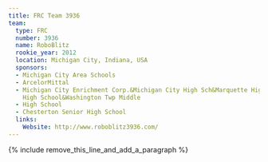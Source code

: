 ```yaml
---
title: FRC Team 3936
team:
  type: FRC
  number: 3936
  name: RoboBlitz
  rookie_year: 2012
  location: Michigan City, Indiana, USA
  sponsors:
  - Michigan City Area Schools
  - ArcelorMittal
  - Michigan City Enrichment Corp.&Michigan City High Sch&Marquette High School&Laporte
    High School&Washington Twp Middle
  - High School
  - Chesterton Senior High School
  links:
    Website: http://www.roboblitz3936.com/
---
```


{% include remove_this_line_and_add_a_paragraph %}